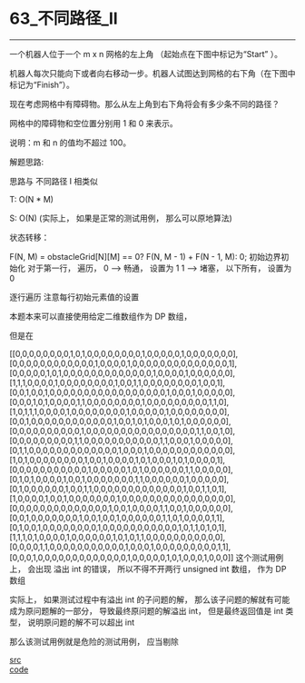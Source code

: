 # 63_不同路径_II

---

一个机器人位于一个 m x n 网格的左上角 （起始点在下图中标记为“Start” ）。

机器人每次只能向下或者向右移动一步。机器人试图达到网格的右下角（在下图中标记为“Finish”）。

现在考虑网格中有障碍物。那么从左上角到右下角将会有多少条不同的路径？

网格中的障碍物和空位置分别用 1 和 0 来表示。

说明：m 和 n 的值均不超过 100。


解题思路:

思路与 不同路径 I 相类似

T: O(N * M)

S: O(N) (实际上， 如果是正常的测试用例， 那么可以原地算法)

状态转移：

F(N, M) = obstacleGrid[N][M] == 0? F(N, M - 1) + F(N - 1, M): 0;
初始边界初始化
对于第一行， 遍历，
0 --> 畅通， 设置为 1
1 --> 堵塞， 以下所有， 设置为 0

逐行遍历
注意每行初始元素值的设置

本题本来可以直接使用给定二维数组作为 DP 数组，

但是在

[[0,0,0,0,0,0,0,0,1,0,1,0,0,0,0,0,0,0,0,1,0,0,0,0,0,1,0,0,0,0,0,0,0],[0,0,0,0,0,0,0,0,0,0,0,0,1,0,0,0,0,1,0,0,0,0,0,0,0,0,0,0,0,0,0,0,1],[0,0,0,0,0,1,0,1,0,0,0,0,0,0,0,0,0,0,0,0,0,1,0,0,0,0,1,0,0,0,0,0,0],[1,1,1,0,0,0,0,1,0,0,0,0,0,0,0,0,1,0,0,1,1,0,0,0,0,0,0,0,0,1,0,0,1],[0,0,1,0,0,1,0,0,0,0,0,0,0,0,0,0,0,0,0,0,0,0,0,1,0,0,0,1,0,0,0,0,0],[0,0,0,1,0,1,0,0,0,0,1,1,0,0,0,0,0,0,0,0,1,0,0,0,0,0,0,0,0,0,1,1,0],[1,0,1,1,1,0,0,0,0,1,0,0,0,0,0,0,0,0,1,0,0,0,0,0,1,0,0,0,0,0,0,0,0],[0,0,1,0,0,0,0,0,0,0,0,0,0,0,0,1,0,0,1,0,1,0,0,0,1,0,1,0,0,0,0,0,0],[0,0,0,0,0,0,0,0,0,0,1,0,0,0,0,0,0,0,0,0,0,0,0,0,0,0,0,1,1,0,0,1,0],[0,0,0,0,0,0,0,0,0,1,1,0,0,0,0,0,0,0,0,0,0,0,1,1,0,0,0,1,0,0,0,0,0],[0,1,1,0,0,0,0,0,0,0,0,0,0,0,0,0,1,0,0,0,1,0,0,0,0,0,0,0,0,0,0,0,0],[1,0,1,0,0,0,0,0,0,0,0,1,0,0,1,0,0,0,0,1,0,1,0,0,0,1,0,1,0,0,0,0,1],[0,0,0,0,0,0,0,0,0,0,0,1,0,0,0,0,0,1,0,1,0,0,0,0,0,0,1,1,0,0,0,0,0],[0,1,0,1,0,0,0,0,1,0,0,1,0,0,0,0,0,0,0,1,1,0,0,0,0,0,0,1,0,0,0,0,0],[0,1,0,0,0,0,0,0,1,0,0,1,1,0,0,0,0,0,0,0,0,0,0,0,0,0,1,0,0,1,1,0,1],[1,0,0,0,0,1,0,0,1,0,0,0,0,0,0,0,1,0,0,0,0,0,0,0,0,0,0,0,0,0,0,0,0],[0,0,0,0,0,0,0,0,0,0,0,0,0,0,1,0,0,1,0,0,0,0,1,1,0,0,1,0,0,0,0,0,0],[0,0,1,0,0,0,0,0,0,0,1,0,0,1,0,0,1,0,0,0,0,0,0,1,1,0,1,0,0,0,0,1,1],[0,1,0,0,1,0,0,0,0,0,0,0,0,1,0,0,0,0,0,0,0,0,0,0,0,1,0,1,1,0,1,0,1],[1,1,1,0,1,0,0,0,0,1,0,0,0,0,0,0,1,0,1,0,1,1,0,0,0,0,0,0,0,0,0,0,0],[0,0,0,0,1,1,0,0,0,0,0,0,0,0,0,0,0,1,0,0,0,1,0,0,0,0,0,0,0,0,0,1,1],[0,0,0,1,0,0,0,0,0,0,0,0,0,0,0,0,0,1,0,0,0,0,0,1,0,1,0,0,0,1,0,0,0]]
这个测试用例上， 会出现 溢出 int 的错误， 所以不得不开两行 unsigned int 数组， 作为 DP 数组

实际上， 如果测试过程中有溢出 int 的子问题的解， 那么该子问题的解就有可能成为原问题解的一部分， 导致最终原问题的解溢出 int， 但是最终返回值是 int 类型， 说明原问题的解不可以超出 int

那么该测试用例就是危险的测试用例， 应当剔除

[src](https://leetcode-cn.com/problems/unique-paths-ii/) <br>
[code](code/63.c) <br>

